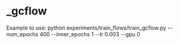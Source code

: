 # _gcflow
Example to use:
python experiments/train_flows/train_gcflow.py --num_epochs 400 --inner_epochs 1 --lr 0.003 --gpu 0

